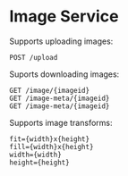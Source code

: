# Image Service

Supports uploading images:

```
POST /upload
```

Suports downloading images:

```
GET /image/{imageid}
GET /image-meta/{imageid}
GET /image-meta/{imageid}
```

Supports image transforms:

```
fit={width}x{height}
fill={width}x{height}
width={width}
height={height}
```
